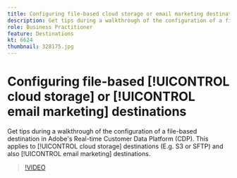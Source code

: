```yaml
---
title: Configuring file-based cloud storage or email marketing destinations
description: Get tips during a walkthrough of the configuration of a file-based destination in Adobe's Real-time CDP. This applies to cloud storage destinations (E.g. S3 or SFTP) and also email marketing destinations.
role: Business Practitioner
feature: Destinations
kt: 6624
thumbnail: 328175.jpg
---
```


# Configuring file-based [!UICONTROL cloud storage] or [!UICONTROL email marketing] destinations

Get tips during a walkthrough of the configuration of a file-based destination in Adobe's Real-time Customer Data Platform (CDP). This applies to [!UICONTROL cloud storage] destinations (E.g. S3 or SFTP) and also [!UICONTROL email marketing] destinations.

>[!VIDEO](https://video.tv.adobe.com/v/328175/?quality=12&learn=on)
